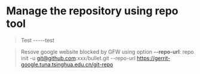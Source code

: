 # Manage the repository using repo tool
> Test -----test

> Resove google website blocked by GFW using option **--repo-url**:
repo init -u git@github.com:xxx/bullet.git --repo-url https://gerrit-google.tuna.tsinghua.edu.cn/git-repo
